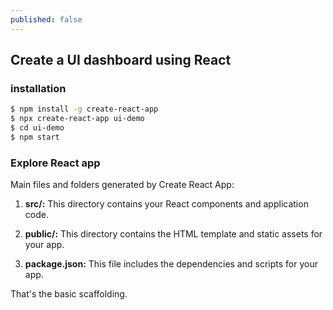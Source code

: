 ```yaml
---
published: false
---
```


## Create a UI dashboard using React

### installation

```bash
$ npm install -g create-react-app
$ npx create-react-app ui-demo
$ cd ui-demo
$ npm start
```

### Explore React app

Main files and folders generated by Create React App:

1. **src/:** This directory contains your React components and application code.

2. **public/:** This directory contains the HTML template and static assets for your app.

3. **package.json:** This file includes the dependencies and scripts for your app.


That's the basic scaffolding. 